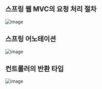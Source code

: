 ## 스프링 웹 MVC의 요청 처리 절차

![image](https://user-images.githubusercontent.com/81727895/167078906-5838c970-5e8a-484a-8c96-d6eb22d891c1.png)

## 스프링 어노테이션

![image](https://user-images.githubusercontent.com/81727895/167079024-9949d2e1-fc0e-4d7a-ae7e-f89d3a794821.png)


## 컨트롤러의 반환 타입

![image](https://user-images.githubusercontent.com/81727895/167091510-ff7eec22-405a-42f4-9a46-db983b7e9897.png)
